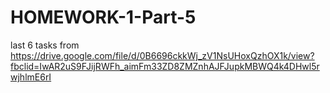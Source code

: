 # HOMEWORK-1-Part-5
last 6 tasks from https://drive.google.com/file/d/0B6696ckkWj_zV1NsUHoxQzhOX1k/view?fbclid=IwAR2uS9FJijRWFh_aimFm33ZD8ZMZnhAJFJupkMBWQ4k4DHwl5rwjhlmE6rI